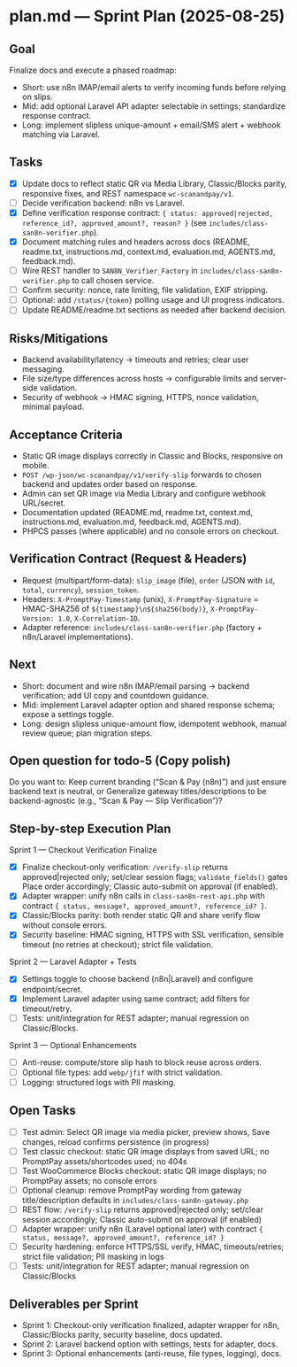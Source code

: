 # plan.md — Sprint Plan (2025-08-25)

## Goal
Finalize docs and execute a phased roadmap:
- Short: use n8n IMAP/email alerts to verify incoming funds before relying on slips.
- Mid: add optional Laravel API adapter selectable in settings; standardize response contract.
- Long: implement slipless unique-amount + email/SMS alert + webhook matching via Laravel.

## Tasks
- [x] Update docs to reflect static QR via Media Library, Classic/Blocks parity, responsive fixes, and REST namespace `wc-scanandpay/v1`.
- [ ] Decide verification backend: n8n vs Laravel.
- [x] Define verification response contract: `{ status: approved|rejected, reference_id?, approved_amount?, reason? }` (see `includes/class-san8n-verifier.php`).
- [x] Document matching rules and headers across docs (README, readme.txt, instructions.md, context.md, evaluation.md, AGENTS.md, feedback.md).
- [ ] Wire REST handler to `SAN8N_Verifier_Factory` in `includes/class-san8n-verifier.php` to call chosen service.
- [ ] Confirm security: nonce, rate limiting, file validation, EXIF stripping.
- [ ] Optional: add `/status/{token}` polling usage and UI progress indicators.
- [ ] Update README/readme.txt sections as needed after backend decision.

## Risks/Mitigations
- Backend availability/latency → timeouts and retries; clear user messaging.
- File size/type differences across hosts → configurable limits and server-side validation.
- Security of webhook → HMAC signing, HTTPS, nonce validation, minimal payload.

## Acceptance Criteria
- Static QR image displays correctly in Classic and Blocks, responsive on mobile.
- `POST /wp-json/wc-scanandpay/v1/verify-slip` forwards to chosen backend and updates order based on response.
- Admin can set QR image via Media Library and configure webhook URL/secret.
- Documentation updated (README.md, readme.txt, context.md, instructions.md, evaluation.md, feedback.md, AGENTS.md).
- PHPCS passes (where applicable) and no console errors on checkout.

## Verification Contract (Request & Headers)

- Request (multipart/form-data): `slip_image` (file), `order` (JSON with `id`, `total`, `currency`), `session_token`.
- Headers: `X-PromptPay-Timestamp` (unix), `X-PromptPay-Signature` = HMAC-SHA256 of `${timestamp}\n${sha256(body)}`, `X-PromptPay-Version: 1.0`, `X-Correlation-ID`.
- Adapter reference: `includes/class-san8n-verifier.php` (factory + n8n/Laravel implementations).

## Next
- Short: document and wire n8n IMAP/email parsing → backend verification; add UI copy and countdown guidance.
- Mid: implement Laravel adapter option and shared response schema; expose a settings toggle.
- Long: design slipless unique-amount flow, idempotent webhook, manual review queue; plan migration steps.

## Open question for todo-5 (Copy polish)
Do you want to:
Keep current branding (“Scan & Pay (n8n)”) and just ensure backend text is neutral, or
Generalize gateway titles/descriptions to be backend-agnostic (e.g., “Scan & Pay — Slip Verification”)?

## Step-by-step Execution Plan

Sprint 1 — Checkout Verification Finalize
- [x] Finalize checkout-only verification: `/verify-slip` returns approved|rejected only; set/clear session flags; `validate_fields()` gates Place order accordingly; Classic auto-submit on approval (if enabled).
- [x] Adapter wrapper: unify n8n calls in `class-san8n-rest-api.php` with contract `{ status, message?, approved_amount?, reference_id? }`.
- [x] Classic/Blocks parity: both render static QR and share verify flow without console errors.
- [x] Security baseline: HMAC signing, HTTPS with SSL verification, sensible timeout (no retries at checkout); strict file validation.

Sprint 2 — Laravel Adapter + Tests
- [x] Settings toggle to choose backend (n8n|Laravel) and configure endpoint/secret.
- [x] Implement Laravel adapter using same contract; add filters for timeout/retry.
- [ ] Tests: unit/integration for REST adapter; manual regression on Classic/Blocks.

Sprint 3 — Optional Enhancements
- [ ] Anti-reuse: compute/store slip hash to block reuse across orders.
- [ ] Optional file types: add `webp/jfif` with strict validation.
- [ ] Logging: structured logs with PII masking.

## Open Tasks
- [ ] Test admin: Select QR image via media picker, preview shows, Save changes, reload confirms persistence (in progress)
- [ ] Test classic checkout: static QR image displays from saved URL; no PromptPay assets/shortcodes used; no 404s
- [ ] Test WooCommerce Blocks checkout: static QR image displays; no PromptPay assets; no console errors
- [ ] Optional cleanup: remove PromptPay wording from gateway title/description defaults in `includes/class-san8n-gateway.php`
- [ ] REST flow: `/verify-slip` returns approved|rejected only; set/clear session accordingly; Classic auto-submit on approval (if enabled)
- [ ] Adapter wrapper: unify n8n (Laravel optional later) with contract `{ status, message?, approved_amount?, reference_id? }`
- [ ] Security hardening: enforce HTTPS/SSL verify, HMAC, timeouts/retries; strict file validation; PII masking in logs
- [ ] Tests: unit/integration for REST adapter; manual regression on Classic/Blocks

## Deliverables per Sprint
- Sprint 1: Checkout-only verification finalized, adapter wrapper for n8n, Classic/Blocks parity, security baseline, docs updated.
- Sprint 2: Laravel backend option with settings, tests for adapter, docs.
- Sprint 3: Optional enhancements (anti-reuse, file types, logging), docs.
